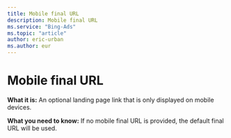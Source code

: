 ```yaml
---
title: Mobile final URL
description: Mobile final URL
ms.service: "Bing-Ads"
ms.topic: "article"
author: eric-urban
ms.author: eur
---
```


# Mobile final URL

**What it is:**  An optional landing page link that is only displayed on mobile devices.

**What you need to know:**  If no mobile final URL is provided, the default final URL will be used.


